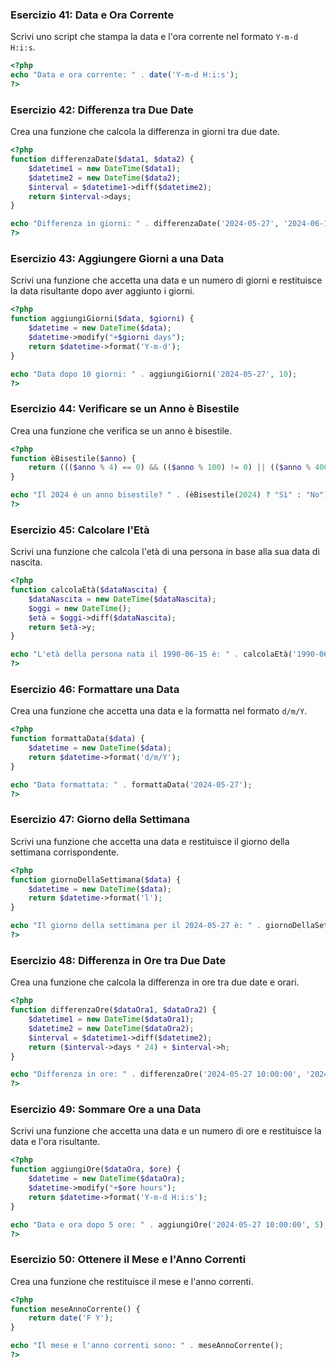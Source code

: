 
### Esercizio 41: Data e Ora Corrente

Scrivi uno script che stampa la data e l'ora corrente nel formato `Y-m-d H:i:s`.

```php
<?php
echo "Data e ora corrente: " . date('Y-m-d H:i:s');
?>
```

### Esercizio 42: Differenza tra Due Date

Crea una funzione che calcola la differenza in giorni tra due date.

```php
<?php
function differenzaDate($data1, $data2) {
    $datetime1 = new DateTime($data1);
    $datetime2 = new DateTime($data2);
    $interval = $datetime1->diff($datetime2);
    return $interval->days;
}

echo "Differenza in giorni: " . differenzaDate('2024-05-27', '2024-06-10');
?>
```

### Esercizio 43: Aggiungere Giorni a una Data

Scrivi una funzione che accetta una data e un numero di giorni e restituisce la data risultante dopo aver aggiunto i giorni.

```php
<?php
function aggiungiGiorni($data, $giorni) {
    $datetime = new DateTime($data);
    $datetime->modify("+$giorni days");
    return $datetime->format('Y-m-d');
}

echo "Data dopo 10 giorni: " . aggiungiGiorni('2024-05-27', 10);
?>
```

### Esercizio 44: Verificare se un Anno è Bisestile

Crea una funzione che verifica se un anno è bisestile.

```php
<?php
function èBisestile($anno) {
    return ((($anno % 4) == 0) && (($anno % 100) != 0) || (($anno % 400) == 0));
}

echo "Il 2024 è un anno bisestile? " . (èBisestile(2024) ? "Sì" : "No");
?>
```

### Esercizio 45: Calcolare l'Età

Scrivi una funzione che calcola l'età di una persona in base alla sua data di nascita.

```php
<?php
function calcolaEtà($dataNascita) {
    $dataNascita = new DateTime($dataNascita);
    $oggi = new DateTime();
    $età = $oggi->diff($dataNascita);
    return $età->y;
}

echo "L'età della persona nata il 1990-06-15 è: " . calcolaEtà('1990-06-15') . " anni";
?>
```

### Esercizio 46: Formattare una Data

Crea una funzione che accetta una data e la formatta nel formato `d/m/Y`.

```php
<?php
function formattaData($data) {
    $datetime = new DateTime($data);
    return $datetime->format('d/m/Y');
}

echo "Data formattata: " . formattaData('2024-05-27');
?>
```

### Esercizio 47: Giorno della Settimana

Scrivi una funzione che accetta una data e restituisce il giorno della settimana corrispondente.

```php
<?php
function giornoDellaSettimana($data) {
    $datetime = new DateTime($data);
    return $datetime->format('l');
}

echo "Il giorno della settimana per il 2024-05-27 è: " . giornoDellaSettimana('2024-05-27');
?>
```

### Esercizio 48: Differenza in Ore tra Due Date

Crea una funzione che calcola la differenza in ore tra due date e orari.

```php
<?php
function differenzaOre($dataOra1, $dataOra2) {
    $datetime1 = new DateTime($dataOra1);
    $datetime2 = new DateTime($dataOra2);
    $interval = $datetime1->diff($datetime2);
    return ($interval->days * 24) + $interval->h;
}

echo "Differenza in ore: " . differenzaOre('2024-05-27 10:00:00', '2024-05-28 15:00:00');
?>
```

### Esercizio 49: Sommare Ore a una Data

Scrivi una funzione che accetta una data e un numero di ore e restituisce la data e l'ora risultante.

```php
<?php
function aggiungiOre($dataOra, $ore) {
    $datetime = new DateTime($dataOra);
    $datetime->modify("+$ore hours");
    return $datetime->format('Y-m-d H:i:s');
}

echo "Data e ora dopo 5 ore: " . aggiungiOre('2024-05-27 10:00:00', 5);
?>
```

### Esercizio 50: Ottenere il Mese e l'Anno Correnti

Crea una funzione che restituisce il mese e l'anno correnti.

```php
<?php
function meseAnnoCorrente() {
    return date('F Y');
}

echo "Il mese e l'anno correnti sono: " . meseAnnoCorrente();
?>
```
